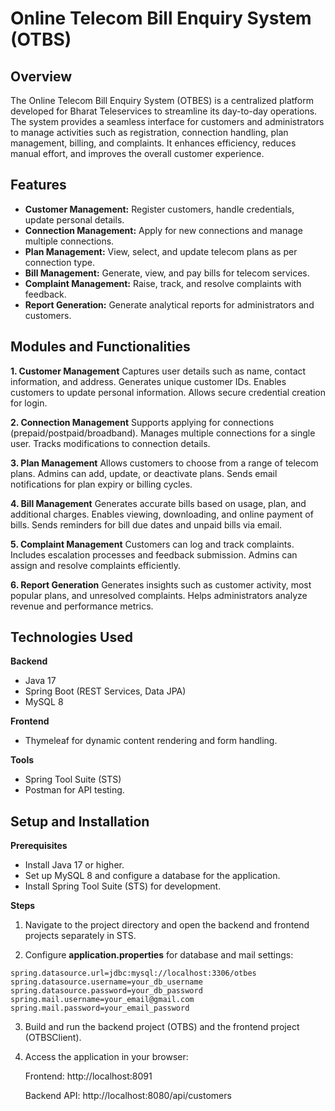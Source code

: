 # Online Telecom Bill Enquiry System (OTBS)

## **Overview**
The Online Telecom Bill Enquiry System (OTBES) is a centralized platform developed for Bharat Teleservices to streamline its day-to-day operations. The system provides a seamless interface for customers and administrators to manage activities such as registration, connection handling, plan management, billing, and complaints. It enhances efficiency, reduces manual effort, and improves the overall customer experience.

## **Features**
- **Customer Management:** Register customers, handle credentials, update personal details.
- **Connection Management:** Apply for new connections and manage multiple connections.
- **Plan Management:** View, select, and update telecom plans as per connection type.
- **Bill Management:** Generate, view, and pay bills for telecom services.
- **Complaint Management:** Raise, track, and resolve complaints with feedback.
- **Report Generation:** Generate analytical reports for administrators and customers.

## **Modules and Functionalities**
**1. Customer Management**
Captures user details such as name, contact information, and address.
Generates unique customer IDs.
Enables customers to update personal information.
Allows secure credential creation for login.

**2. Connection Management**
Supports applying for connections (prepaid/postpaid/broadband).
Manages multiple connections for a single user.
Tracks modifications to connection details.

**3. Plan Management**
Allows customers to choose from a range of telecom plans.
Admins can add, update, or deactivate plans.
Sends email notifications for plan expiry or billing cycles.

**4. Bill Management**
Generates accurate bills based on usage, plan, and additional charges.
Enables viewing, downloading, and online payment of bills.
Sends reminders for bill due dates and unpaid bills via email.

**5. Complaint Management**
Customers can log and track complaints.
Includes escalation processes and feedback submission.
Admins can assign and resolve complaints efficiently.

**6. Report Generation**
Generates insights such as customer activity, most popular plans, and unresolved complaints.
Helps administrators analyze revenue and performance metrics.

## **Technologies Used**
**Backend**
- Java 17
- Spring Boot (REST Services, Data JPA)
- MySQL 8

**Frontend**
- Thymeleaf for dynamic content rendering and form handling.
  
**Tools**
- Spring Tool Suite (STS)
- Postman for API testing.

## **Setup and Installation**
**Prerequisites**
- Install Java 17 or higher.
- Set up MySQL 8 and configure a database for the application.
- Install Spring Tool Suite (STS) for development.

**Steps**

1. Navigate to the project directory and open the backend and frontend projects separately in STS.

2. Configure **application.properties** for database and mail settings:
```application.properties
spring.datasource.url=jdbc:mysql://localhost:3306/otbes
spring.datasource.username=your_db_username
spring.datasource.password=your_db_password
spring.mail.username=your_email@gmail.com
spring.mail.password=your_email_password
```
3. Build and run the backend project (OTBS) and the frontend project (OTBSClient).
4. Access the application in your browser:

   Frontend: http://localhost:8091

   Backend API: http://localhost:8080/api/customers
